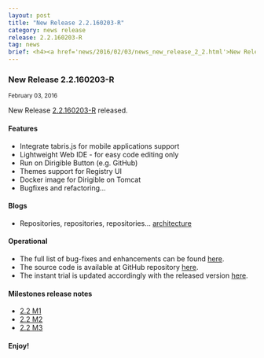 ```yaml
---
layout: post
title: "New Release 2.2.160203-R"
category: news release
release: 2.2.160203-R
tag: news
brief: <h4><a href='news/2016/02/03/news_new_release_2_2.html'>New Release 2.2.160203-R</a></h4> <sub class="post-info">February 03, 2016</sub><br> Adaptation of UI templates to use the widget types meta-data - date, integer and float ...<br>
---
```


### New Release 2.2.160203-R

<sub class="post-info">February 03, 2016</sub>
	
New Release [2.2.160203-R](http://download.eclipse.org/dirigible/drops/R-2.2-201602032020/index.html) released.

#### Features

* Integrate tabris.js for mobile applications support
* Lightweight Web IDE - for easy code editing only
* Run on Dirigible Button (e.g. GitHub)
* Themes support for Registry UI
* Docker image for Dirigible on Tomcat
* Bugfixes and refactoring...

#### Blogs

* Repositories, repositories, repositories... [architecture](http://www.dirigible.io/blogs/2016/01/21/blogs_repositories.html)


#### Operational

* The full list of bug-fixes and enhancements can be found [here](https://bugs.eclipse.org/bugs/buglist.cgi?bug_status=UNCONFIRMED&bug_status=NEW&bug_status=ASSIGNED&bug_status=REOPENED&bug_status=RESOLVED&bug_status=VERIFIED&bug_status=CLOSED&classification=ECD&columnlist=product%2Ccomponent%2Cassigned_to%2Cbug_status%2Cresolution%2Cshort_desc%2Cchangeddate%2Cversion%2Ctarget_milestone&known_name=Dirigible%202.2&list_id=13453830&product=Dirigible&query_based_on=Dirigible%202.2&query_format=advanced&version=2.2).
* The source code is available at GitHub repository [here](https://github.com/eclipse/dirigible/tree/2.2.160203-R).
* The instant trial is updated accordingly with the released version [here](http://trial.dirigible.io).

#### Milestones release notes
* [2.2 M1](http://www.dirigible.io/news/2015/11/17/news_new_milestone_2_2_1.html)
* [2.2 M2](http://www.dirigible.io/news/2015/12/17/news_new_milestone_2_2_2.html)
* [2.2 M3](http://www.dirigible.io/news/2016/01/19/news_new_milestone_2_2_3.html)


#### Enjoy!
